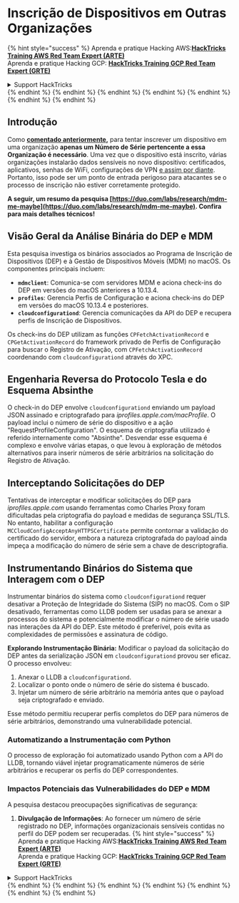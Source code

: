 # Inscrição de Dispositivos em Outras Organizações

{% hint style="success" %}
Aprenda e pratique Hacking AWS:<img src="/.gitbook/assets/arte.png" alt="" data-size="line">[**HackTricks Training AWS Red Team Expert (ARTE)**](https://training.hacktricks.xyz/courses/arte)<img src="/.gitbook/assets/arte.png" alt="" data-size="line">\
Aprenda e pratique Hacking GCP: <img src="/.gitbook/assets/grte.png" alt="" data-size="line">[**HackTricks Training GCP Red Team Expert (GRTE)**<img src="/.gitbook/assets/grte.png" alt="" data-size="line">](https://training.hacktricks.xyz/courses/grte)

<details>

<summary>Support HackTricks</summary>

* Confira os [**planos de assinatura**](https://github.com/sponsors/carlospolop)!
* **Junte-se ao** 💬 [**grupo do Discord**](https://discord.gg/hRep4RUj7f) ou ao [**grupo do telegram**](https://t.me/peass) ou **siga**-nos no **Twitter** 🐦 [**@hacktricks\_live**](https://twitter.com/hacktricks\_live)**.**
* **Compartilhe truques de hacking enviando PRs para os repositórios do** [**HackTricks**](https://github.com/carlospolop/hacktricks) e [**HackTricks Cloud**](https://github.com/carlospolop/hacktricks-cloud).

</details>
{% endhint %}
{% endhint %}
{% endhint %}
{% endhint %}
{% endhint %}
{% endhint %}
{% endhint %}

## Introdução

Como [**comentado anteriormente**](./#what-is-mdm-mobile-device-management)**,** para tentar inscrever um dispositivo em uma organização **apenas um Número de Série pertencente a essa Organização é necessário**. Uma vez que o dispositivo está inscrito, várias organizações instalarão dados sensíveis no novo dispositivo: certificados, aplicativos, senhas de WiFi, configurações de VPN [e assim por diante](https://developer.apple.com/enterprise/documentation/Configuration-Profile-Reference.pdf).\
Portanto, isso pode ser um ponto de entrada perigoso para atacantes se o processo de inscrição não estiver corretamente protegido.

**A seguir, um resumo da pesquisa [https://duo.com/labs/research/mdm-me-maybe](https://duo.com/labs/research/mdm-me-maybe). Confira para mais detalhes técnicos!**

## Visão Geral da Análise Binária do DEP e MDM

Esta pesquisa investiga os binários associados ao Programa de Inscrição de Dispositivos (DEP) e à Gestão de Dispositivos Móveis (MDM) no macOS. Os componentes principais incluem:

- **`mdmclient`**: Comunica-se com servidores MDM e aciona check-ins do DEP em versões do macOS anteriores a 10.13.4.
- **`profiles`**: Gerencia Perfis de Configuração e aciona check-ins do DEP em versões do macOS 10.13.4 e posteriores.
- **`cloudconfigurationd`**: Gerencia comunicações da API do DEP e recupera perfis de Inscrição de Dispositivos.

Os check-ins do DEP utilizam as funções `CPFetchActivationRecord` e `CPGetActivationRecord` do framework privado de Perfis de Configuração para buscar o Registro de Ativação, com `CPFetchActivationRecord` coordenando com `cloudconfigurationd` através do XPC.

## Engenharia Reversa do Protocolo Tesla e do Esquema Absinthe

O check-in do DEP envolve `cloudconfigurationd` enviando um payload JSON assinado e criptografado para _iprofiles.apple.com/macProfile_. O payload inclui o número de série do dispositivo e a ação "RequestProfileConfiguration". O esquema de criptografia utilizado é referido internamente como "Absinthe". Desvendar esse esquema é complexo e envolve várias etapas, o que levou à exploração de métodos alternativos para inserir números de série arbitrários na solicitação do Registro de Ativação.

## Interceptando Solicitações do DEP

Tentativas de interceptar e modificar solicitações do DEP para _iprofiles.apple.com_ usando ferramentas como Charles Proxy foram dificultadas pela criptografia do payload e medidas de segurança SSL/TLS. No entanto, habilitar a configuração `MCCloudConfigAcceptAnyHTTPSCertificate` permite contornar a validação do certificado do servidor, embora a natureza criptografada do payload ainda impeça a modificação do número de série sem a chave de descriptografia.

## Instrumentando Binários do Sistema que Interagem com o DEP

Instrumentar binários do sistema como `cloudconfigurationd` requer desativar a Proteção de Integridade do Sistema (SIP) no macOS. Com o SIP desativado, ferramentas como LLDB podem ser usadas para se anexar a processos do sistema e potencialmente modificar o número de série usado nas interações da API do DEP. Este método é preferível, pois evita as complexidades de permissões e assinatura de código.

**Explorando Instrumentação Binária:**
Modificar o payload da solicitação do DEP antes da serialização JSON em `cloudconfigurationd` provou ser eficaz. O processo envolveu:

1. Anexar o LLDB a `cloudconfigurationd`.
2. Localizar o ponto onde o número de série do sistema é buscado.
3. Injetar um número de série arbitrário na memória antes que o payload seja criptografado e enviado.

Esse método permitiu recuperar perfis completos do DEP para números de série arbitrários, demonstrando uma vulnerabilidade potencial.

### Automatizando a Instrumentação com Python

O processo de exploração foi automatizado usando Python com a API do LLDB, tornando viável injetar programaticamente números de série arbitrários e recuperar os perfis do DEP correspondentes.

### Impactos Potenciais das Vulnerabilidades do DEP e MDM

A pesquisa destacou preocupações significativas de segurança:

1. **Divulgação de Informações**: Ao fornecer um número de série registrado no DEP, informações organizacionais sensíveis contidas no perfil do DEP podem ser recuperadas.
{% hint style="success" %}
Aprenda e pratique Hacking AWS:<img src="/.gitbook/assets/arte.png" alt="" data-size="line">[**HackTricks Training AWS Red Team Expert (ARTE)**](https://training.hacktricks.xyz/courses/arte)<img src="/.gitbook/assets/arte.png" alt="" data-size="line">\
Aprenda e pratique Hacking GCP: <img src="/.gitbook/assets/grte.png" alt="" data-size="line">[**HackTricks Training GCP Red Team Expert (GRTE)**<img src="/.gitbook/assets/grte.png" alt="" data-size="line">](https://training.hacktricks.xyz/courses/grte)

<details>

<summary>Support HackTricks</summary>

* Confira os [**planos de assinatura**](https://github.com/sponsors/carlospolop)!
* **Junte-se ao** 💬 [**grupo do Discord**](https://discord.gg/hRep4RUj7f) ou ao [**grupo do telegram**](https://t.me/peass) ou **siga**-nos no **Twitter** 🐦 [**@hacktricks\_live**](https://twitter.com/hacktricks\_live)**.**
* **Compartilhe truques de hacking enviando PRs para os repositórios do** [**HackTricks**](https://github.com/carlospolop/hacktricks) e [**HackTricks Cloud**](https://github.com/carlospolop/hacktricks-cloud).

</details>
{% endhint %}
</details>
{% endhint %}
</details>
{% endhint %}
</details>
{% endhint %}
</details>
{% endhint %}
</details>
{% endhint %}
</details>
{% endhint %}
